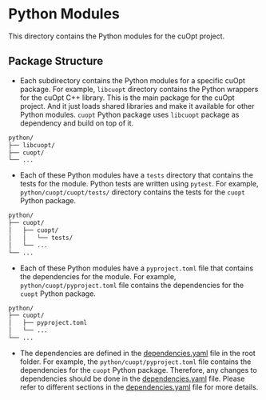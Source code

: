 # Python Modules

This directory contains the Python modules for the cuOpt project.

## Package Structure

- Each subdirectory contains the Python modules for a specific cuOpt package. For example, `libcuopt` directory contains the Python wrappers for the cuOpt C++ library. This is the main package for the cuOpt project. And it just loads shared libraries and make it available for other Python modules. `cuopt` Python package uses `libcuopt` package as dependency and build on top of it.

```bash
python/
├── libcuopt/
├── cuopt/
└── ...
```
- Each of these Python modules have a `tests` directory that contains the tests for the module. Python tests are written using `pytest`. For example, `python/cuopt/cuopt/tests/` directory contains the tests for the `cuopt` Python package.

```bash
python/
├── cuopt/
│   ├── cuopt/
│   │   └── tests/
│   └── ...
└── ...
```

- Each of these Python modules have a `pyproject.toml` file that contains the dependencies for the module. For example, `python/cuopt/pyproject.toml` file contains the dependencies for the `cuopt` Python package.

```bash
python/
├── cuopt/
│   ├── pyproject.toml
│   └── ...
└── ...
```

- The dependencies are defined in the [dependencies.yaml](../dependencies.yaml) file in the root folder. For example, the `python/cuopt/pyproject.toml` file contains the dependencies for the `cuopt` Python package. Therefore, any changes to dependencies should be done in the [dependencies.yaml](../dependencies.yaml) file. Please refer to different sections in the [dependencies.yaml](../dependencies.yaml) file for more details.






